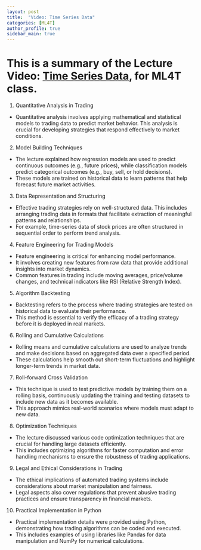 ```yaml
---
layout: post
title:  "Video: Time Series Data"
categories: [ML4T]
author_profile: true
sidebar_main: true
---
```


# This is a summary of the Lecture Video: [Time Series Data](https://www.youtube.com/watch?v=2e2Yr-Bpo-w), for ML4T class.

1. Quantitative Analysis in Trading
- Quantitative analysis involves applying mathematical and statistical models to trading data to predict market behavior. This analysis is crucial for developing strategies that respond effectively to market conditions.

2. Model Building Techniques
- The lecture explained how regression models are used to predict continuous outcomes (e.g., future prices), while classification models predict categorical outcomes (e.g., buy, sell, or hold decisions).
- These models are trained on historical data to learn patterns that help forecast future market activities.

3. Data Representation and Structuring
- Effective trading strategies rely on well-structured data. This includes arranging trading data in formats that facilitate extraction of meaningful patterns and relationships.
- For example, time-series data of stock prices are often structured in sequential order to perform trend analysis.

4. Feature Engineering for Trading Models
- Feature engineering is critical for enhancing model performance.
- It involves creating new features from raw data that provide additional insights into market dynamics.
- Common features in trading include moving averages, price/volume changes, and technical indicators like RSI (Relative Strength Index).

5. Algorithm Backtesting
- Backtesting refers to the process where trading strategies are tested on historical data to evaluate their performance.
- This method is essential to verify the efficacy of a trading strategy before it is deployed in real markets.

6. Rolling and Cumulative Calculations
- Rolling means and cumulative calculations are used to analyze trends and make decisions based on aggregated data over a specified period.
- These calculations help smooth out short-term fluctuations and highlight longer-term trends in market data.

7. Roll-forward Cross Validation
- This technique is used to test predictive models by training them on a rolling basis, continuously updating the training and testing datasets to include new data as it becomes available.
- This approach mimics real-world scenarios where models must adapt to new data.

8. Optimization Techniques
- The lecture discussed various code optimization techniques that are crucial for handling large datasets efficiently.
- This includes optimizing algorithms for faster computation and error handling mechanisms to ensure the robustness of trading applications.

9. Legal and Ethical Considerations in Trading
- The ethical implications of automated trading systems include considerations about market manipulation and fairness.
- Legal aspects also cover regulations that prevent abusive trading practices and ensure transparency in financial markets.

10. Practical Implementation in Python
- Practical implementation details were provided using Python, demonstrating how trading algorithms can be coded and executed.
- This includes examples of using libraries like Pandas for data manipulation and NumPy for numerical calculations.
